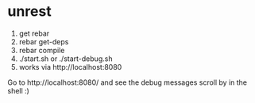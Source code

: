 unrest
======

1. get rebar
2. rebar get-deps
3. rebar compile
4. ./start.sh or ./start-debug.sh
5. works via http://localhost:8080

Go to http://localhost:8080/ and see the debug messages scroll by in the shell :)
